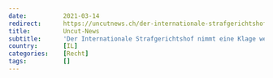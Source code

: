 ```yaml
---
date:          2021-03-14
redirect:      https://uncutnews.ch/der-internationale-strafgerichtshof-nimmt-eine-klage-wegen-verletzung-des-nuernberger-kodex-durch-die-israelische-regierung-und-pfizer-an/
title:         Uncut-News
subtitle:      'Der Internationale Strafgerichtshof nimmt eine Klage wegen Verletzung des Nürnberger Kodex durch die israelische Regierung und Pfizer an.'
country:       [IL]
categories:    [Recht]
tags:          []
---
```

